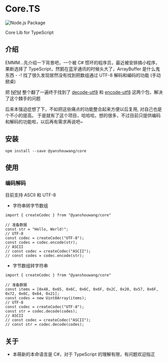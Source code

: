 # Core.TS

![Node.js Package](https://github.com/yanshouwang/Core.TS/workflows/Node.js%20Package/badge.svg)

Core Lib for TypeScript

## 介绍

EMMM...先介绍一下背景吧，一个被 C# 惯坏的程序员，最近被安排搞小程序，果断选择了 TypeScript，然鹅在蓝牙通讯的时候头大了，ArrayBuffer 是什么鬼东西 - -! 找了很久发现居然没有找到把数组通过 UTF-8 解码和编码的功能 (手动掀桌)

把 [NPM](https://www.npmjs.org) 整个翻了一遍终于找到了 [decode-utf8](https://www.npmjs.com/package/decode-utf8) 和 [encode-utf8](https://www.npmjs.com/package/encode-utf8) 这两个包，解决了这个棘手的问题

后来本强迫症想了下，不如把这些痛点的功能整合起来方便以后复用, 对自己也是个不小的提高。 于是就有了这个项目，哈哈哈，想的很多，不过目前只提供编码和解码的功能啦，以后再有需求再说吧~

## 安装

```
npm install --save @yanshouwang/core
```

## 使用

### 编码解码

目前支持 ASCII 和 UTF-8

- 字符串转字节数组

``` TS
import { createCodec } from "@yanshouwang/core"

// 准备数据
const str = "Hello, World!";
// UTF-8
const codec = createCodec("UTF-8");
const codes = codec.encode(str);
// ASCII
// const codec = createCodec("ASCII");
// const codes = codec.encode(str);
```

- 字节数组转字符串

``` TS
import { createCodec } from "@yanshouwang/core"

// 准备数据
const items = [0x48, 0x65, 0x6C, 0x6C, 0x6F, 0x2C, 0x20, 0x57, 0x6F, 0x72, 0x6C, 0x64, 0x21];
const codes = new Uint8Array(items);
// UTF-8
const codec = createCodec("UTF-8");
const str = codec.decode(codes);
// ASCII
// const codec = createCodec("ASCII");
// const str = codec.decode(codes);
```

## 关于
- 本萌新的本命语言是 C#，对于 TypeScript 的理解有限，有问题欢迎指正